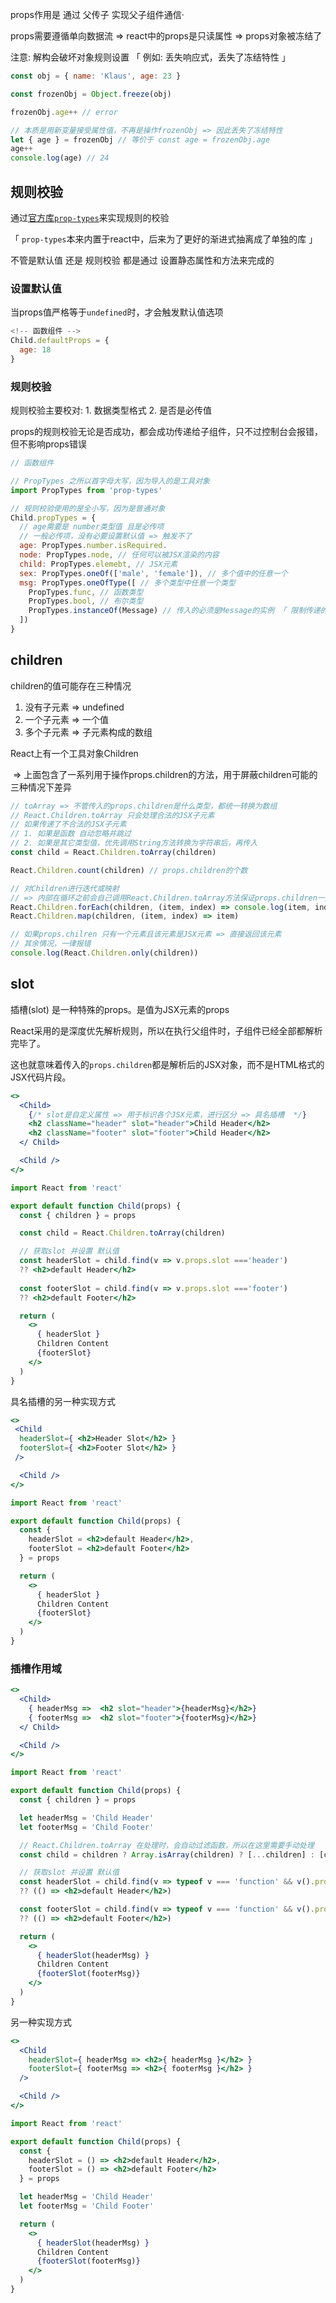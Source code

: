 props作用是 通过 父传子 实现父子组件通信·

props需要遵循单向数据流 => react中的props是只读属性 => props对象被冻结了

注意: 解构会破坏对象规则设置 「 例如: 丢失响应式，丢失了冻结特性 」

```js
const obj = { name: 'Klaus', age: 23 }

const frozenObj = Object.freeze(obj)

frozenObj.age++ // error

// 本质是用新变量接受属性值，不再是操作frozenObj => 因此丢失了冻结特性
let { age } = frozenObj // 等价于 const age = frozenObj.age
age++
console.log(age) // 24
```



## 规则校验

通过[官方库`prop-types`](https://www.npmjs.com/package/prop-types)来实现规则的校验

 「 `prop-types`本来内置于react中，后来为了更好的渐进式抽离成了单独的库 」



不管是默认值 还是 规则校验 都是通过 设置静态属性和方法来完成的



### 设置默认值

当props值严格等于`undefined`时，才会触发默认值选项

```js
<!-- 函数组件 -->
Child.defaultProps = {
  age: 18
}
```



### 规则校验

规则校验主要校对: 1. 数据类型格式 2. 是否是必传值

props的规则校验无论是否成功，都会成功传递给子组件，只不过控制台会报错，但不影响props错误

```jsx
// 函数组件

// PropTypes 之所以首字母大写，因为导入的是工具对象
import PropTypes from 'prop-types'

// 规则校验使用的是全小写，因为是普通对象
Child.propTypes = {
  // age需要是 number类型值 且是必传项
  // 一般必传项，没有必要设置默认值 => 触发不了
  age: PropTypes.number.isRequired.
  node: PropTypes.node, // 任何可以被JSX渲染的内容
  child: PropTypes.elemebt, // JSX元素
  sex: PropTypes.oneOf(['male', 'female']), // 多个值中的任意一个
  msg: PropTypes.oneOfType([ // 多个类型中任意一个类型
    PropTypes.func, // 函数类型 
    PropTypes.bool, // 布尔类型
    PropTypes.instanceOf(Message) // 传入的必须是Message的实例 「 限制传递的组件类型 」
  ])
}
```



## children 

children的值可能存在三种情况

1. 没有子元素 => undefined
2. 一个子元素 => 一个值
3. 多个子元素 => 子元素构成的数组



 React上有一个工具对象Children 

​	=> 上面包含了一系列用于操作props.children的方法，用于屏蔽children可能的三种情况下差异



```js
// toArray => 不管传入的props.children是什么类型，都统一转换为数组
// React.Children.toArray 只会处理合法的JSX子元素
// 如果传递了不合法的JSX子元素
// 1. 如果是函数 自动忽略并跳过
// 2. 如果是其它类型值，优先调用String方法转换为字符串后，再传入
const child = React.Children.toArray(children)

React.Children.count(children) // props.children的个数

// 对Children进行迭代或映射
// => 内部在循环之前会自己调用React.Children.toArray方法保证props.children一定是数组
React.Children.forEach(children, (item, index) => console.log(item, index))
React.Children.map(children, (item, index) => item)

// 如果props.chilren 只有一个元素且该元素是JSX元素 => 直接返回该元素
// 其余情况，一律报错
console.log(React.Children.only(children))
```



## slot

插槽(slot) 是一种特殊的props。是值为JSX元素的props

React采用的是深度优先解析规则，所以在执行父组件时，子组件已经全部都解析完毕了。

这也就意味着传入的`props.children`都是解析后的JSX对象，而不是HTML格式的JSX代码片段。

```jsx
<>
  <Child>
    {/* slot是自定义属性 => 用于标识各个JSX元素，进行区分 => 具名插槽  */}
    <h2 className="header" slot="header">Child Header</h2>
    <h2 className="footer" slot="footer">Child Header</h2>
  </ Child>

  <Child />
</>
```

```jsx
import React from 'react'

export default function Child(props) {
  const { children } = props

  const child = React.Children.toArray(children)

  // 获取slot 并设置 默认值
  const headerSlot = child.find(v => v.props.slot ==='header') 
  ?? <h2>default Header</h2>
  
  const footerSlot = child.find(v => v.props.slot ==='footer') 
  ?? <h2>default Footer</h2>

  return (
    <>
      { headerSlot }
      Children Content
      {footerSlot}
    </>
  )
}
```



具名插槽的另一种实现方式

```jsx
<>
 <Child
  headerSlot={ <h2>Header Slot</h2> }
  footerSlot={ <h2>Footer Slot</h2> }
 />

  <Child />
</>
```

```jsx
import React from 'react'

export default function Child(props) {
  const {
    headerSlot = <h2>default Header</h2>,
    footerSlot = <h2>default Footer</h2>
  } = props

  return (
    <>
      { headerSlot }
      Children Content
      {footerSlot}
    </>
  )
}
```



### 插槽作用域

```jsx
<>
  <Child>
    { headerMsg =>  <h2 slot="header">{headerMsg}</h2>}
    { footerMsg =>  <h2 slot="footer">{footerMsg}</h2>}
  </ Child>

  <Child />
</>
```

```jsx
import React from 'react'

export default function Child(props) {
  const { children } = props

  let headerMsg = 'Child Header'
  let footerMsg = 'Child Footer'

  // React.Children.toArray 在处理时，会自动过滤函数，所以在这里需要手动处理
  const child = children ? Array.isArray(children) ? [...children] : [children] : []

  // 获取slot 并设置 默认值
  const headerSlot = child.find(v => typeof v === 'function' && v().props.slot ==='header')
  ?? (() => <h2>default Header</h2>)

  const footerSlot = child.find(v => typeof v === 'function' && v().props.slot ==='footer')
  ?? (() => <h2>default Footer</h2>)

  return (
    <>
      { headerSlot(headerMsg) }
      Children Content
      {footerSlot(footerMsg)}
    </>
  )
}
```

另一种实现方式

```jsx
<>
  <Child
    headerSlot={ headerMsg => <h2>{ headerMsg }</h2> }
    footerSlot={ footerMsg => <h2>{ footerMsg }</h2> }
  />

  <Child />
</>
```

```jsx
import React from 'react'

export default function Child(props) {
  const {
    headerSlot = () => <h2>default Header</h2>,
    footerSlot = () => <h2>default Footer</h2>
  } = props

  let headerMsg = 'Child Header'
  let footerMsg = 'Child Footer'

  return (
    <>
      { headerSlot(headerMsg) }
      Children Content
      {footerSlot(footerMsg)}
    </>
  )
}
```

